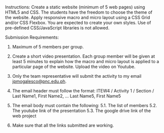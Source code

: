 Instructions:
Create a static website (minimum of 5 web pages) using HTML5 and CSS. The students have the
freedom to choose the theme of the website. Apply responsive macro and micro layout using a CSS Grid
and/or CSS Flexbox. You are expected to create your own styles. Use of pre-defined CSS/JavaScript
libraries is not allowed.

Submission Requirements:

1. Maximum of 5 members per group.
   
2. Create a short video presentation.
   Each group member will be given at least 5 minutes to explain how the macro and micro layout is applied to a particular page of the website.
   Upload the video on Youtube.
   
3. Only the team representative will submit the activity to my email jpmogalesco@pnc.edu.ph.
   
4. The email header must follow the format: ITEW4 / Activity 1 / Section / Last Name1, First Name2, … Last Name5, First Name5
   
5. The email body must contain the following:
    5.1. The list of members
    5.2. The youtube link of the presentation
    5.3. The google drive link of the web project
   
6. Make sure that all the links submitted are working.

